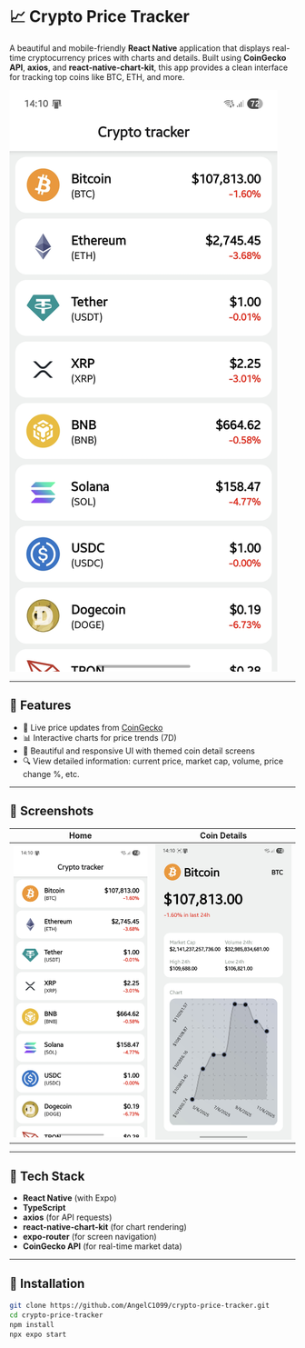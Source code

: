 # 📈 Crypto Price Tracker

A beautiful and mobile-friendly **React Native** application that displays real-time cryptocurrency prices with charts and details. Built using **CoinGecko API**, **axios**, and **react-native-chart-kit**, this app provides a clean interface for tracking top coins like BTC, ETH, and more.

![Preview](./assets/screenshots/home-screen.jpg)

---

## 🚀 Features

- 🔄 Live price updates from [CoinGecko](https://www.coingecko.com/en/api)
- 📊 Interactive charts for price trends (7D)
- 📱 Beautiful and responsive UI with themed coin detail screens
- 🔍 View detailed information: current price, market cap, volume, price change %, etc.

---

## 📸 Screenshots

| Home | Coin Details |
|------|--------------|
| ![Home](./assets/screenshots/home-screen.jpg) | ![Details](./assets/screenshots/coin-detail-screen.jpg) |

---

## 🧱 Tech Stack

- **React Native** (with Expo)
- **TypeScript**
- **axios** (for API requests)
- **react-native-chart-kit** (for chart rendering)
- **expo-router** (for screen navigation)
- **CoinGecko API** (for real-time market data)

---

## 🧪 Installation

```bash
git clone https://github.com/AngelC1099/crypto-price-tracker.git
cd crypto-price-tracker
npm install
npx expo start

